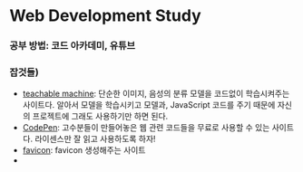 # Web Development Study

### 공부 방법: 코드 아카데미, 유튜브  

### 잡것들)  
* [teachable machine](https://teachablemachine.withgoogle.com/train): 단순한 이미지, 음성의 분류 모델을 코드없이 학습시켜주는 사이트다. 알아서 모델을 학습시키고 모델과, JavaScript 코드를 주기 때문에 자신의 프로젝트에 그래도 사용하기만 하면 된다.   
* [CodePen](https://codepen.io/): 고수분들이 만들어놓은 웹 관련 코드들을 무료로 사용할 수 있는 사이트다. 라이센스만 잘 읽고 사용하도록 하자!  
* [favicon](https://www.favicon-generator.org/): favicon 생성해주는 사이트  
* 
